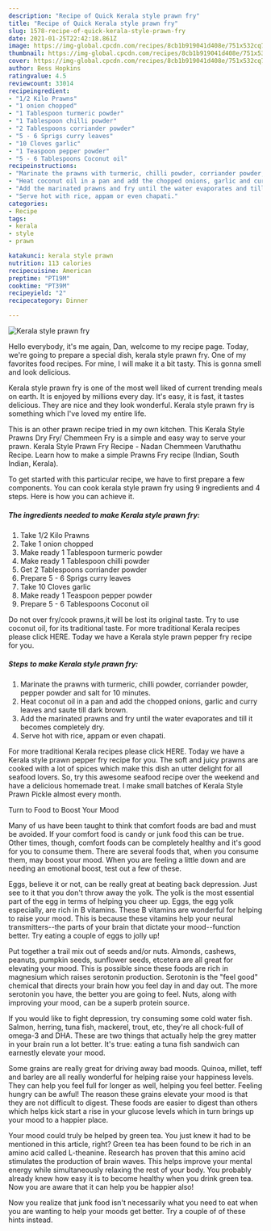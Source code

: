 ```yaml
---
description: "Recipe of Quick Kerala style prawn fry"
title: "Recipe of Quick Kerala style prawn fry"
slug: 1578-recipe-of-quick-kerala-style-prawn-fry
date: 2021-01-25T22:42:18.861Z
image: https://img-global.cpcdn.com/recipes/8cb1b919041d408e/751x532cq70/kerala-style-prawn-fry-recipe-main-photo.jpg
thumbnail: https://img-global.cpcdn.com/recipes/8cb1b919041d408e/751x532cq70/kerala-style-prawn-fry-recipe-main-photo.jpg
cover: https://img-global.cpcdn.com/recipes/8cb1b919041d408e/751x532cq70/kerala-style-prawn-fry-recipe-main-photo.jpg
author: Bess Hopkins
ratingvalue: 4.5
reviewcount: 33014
recipeingredient:
- "1/2 Kilo Prawns"
- "1 onion chopped"
- "1 Tablespoon turmeric powder"
- "1 Tablespoon chilli powder"
- "2 Tablespoons corriander powder"
- "5 - 6 Sprigs curry leaves"
- "10 Cloves garlic"
- "1 Teaspoon pepper powder"
- "5 - 6 Tablespoons Coconut oil"
recipeinstructions:
- "Marinate the prawns with turmeric, chilli powder, corriander powder, pepper powder and salt for 10 minutes."
- "Heat coconut oil in a pan and add the chopped onions, garlic and curry leaves and saute till dark brown."
- "Add the marinated prawns and fry until the water evaporates and till it becomes completely dry."
- "Serve hot with rice, appam or even chapati."
categories:
- Recipe
tags:
- kerala
- style
- prawn

katakunci: kerala style prawn 
nutrition: 113 calories
recipecuisine: American
preptime: "PT19M"
cooktime: "PT39M"
recipeyield: "2"
recipecategory: Dinner

---
```



![Kerala style prawn fry](https://img-global.cpcdn.com/recipes/8cb1b919041d408e/751x532cq70/kerala-style-prawn-fry-recipe-main-photo.jpg)

Hello everybody, it's me again, Dan, welcome to my recipe page. Today, we're going to prepare a special dish, kerala style prawn fry. One of my favorites food recipes. For mine, I will make it a bit tasty. This is gonna smell and look delicious.

Kerala style prawn fry is one of the most well liked of current trending meals on earth. It is enjoyed by millions every day. It's easy, it is fast, it tastes delicious. They are nice and they look wonderful. Kerala style prawn fry is something which I've loved my entire life.

This is an other prawn recipe tried in my own kitchen. This Kerala Style Prawns Dry Fry/ Chemmeen Fry is a simple and easy way to serve your prawn. Kerala Style Prawn Fry Recipe - Nadan Chemmeen Varuthathu Recipe. Learn how to make a simple Prawns Fry recipe (Indian, South Indian, Kerala).


To get started with this particular recipe, we have to first prepare a few components. You can cook kerala style prawn fry using 9 ingredients and 4 steps. Here is how you can achieve it.

<!--inarticleads1-->

##### The ingredients needed to make Kerala style prawn fry:

1. Take 1/2 Kilo Prawns
1. Take 1 onion chopped
1. Make ready 1 Tablespoon turmeric powder
1. Make ready 1 Tablespoon chilli powder
1. Get 2 Tablespoons corriander powder
1. Prepare 5 - 6 Sprigs curry leaves
1. Take 10 Cloves garlic
1. Make ready 1 Teaspoon pepper powder
1. Prepare 5 - 6 Tablespoons Coconut oil


Do not over fry/cook prawns,it will be lost its original taste. Try to use coconut oil, for its traditional taste. For more traditional Kerala recipes please click HERE. Today we have a Kerala style prawn pepper fry recipe for you. 

<!--inarticleads2-->

##### Steps to make Kerala style prawn fry:

1. Marinate the prawns with turmeric, chilli powder, corriander powder, pepper powder and salt for 10 minutes.
1. Heat coconut oil in a pan and add the chopped onions, garlic and curry leaves and saute till dark brown.
1. Add the marinated prawns and fry until the water evaporates and till it becomes completely dry.
1. Serve hot with rice, appam or even chapati.


For more traditional Kerala recipes please click HERE. Today we have a Kerala style prawn pepper fry recipe for you. The soft and juicy prawns are cooked with a lot of spices which make this dish an utter delight for all seafood lovers. So, try this awesome seafood recipe over the weekend and have a delicious homemade treat. I make small batches of Kerala Style Prawn Pickle almost every month. 

Turn to Food to Boost Your Mood


Many of us have been taught to think that comfort foods are bad and must be avoided. If your comfort food is candy or junk food this can be true. Other times, though, comfort foods can be completely healthy and it's good for you to consume them. There are several foods that, when you consume them, may boost your mood. When you are feeling a little down and are needing an emotional boost, test out a few of these.

Eggs, believe it or not, can be really great at beating back depression. Just see to it that you don't throw away the yolk. The yolk is the most essential part of the egg in terms of helping you cheer up. Eggs, the egg yolk especially, are rich in B vitamins. These B vitamins are wonderful for helping to raise your mood. This is because these vitamins help your neural transmitters--the parts of your brain that dictate your mood--function better. Try eating a couple of eggs to jolly up!

Put together a trail mix out of seeds and/or nuts. Almonds, cashews, peanuts, pumpkin seeds, sunflower seeds, etcetera are all great for elevating your mood. This is possible since these foods are rich in magnesium which raises serotonin production. Serotonin is the "feel good" chemical that directs your brain how you feel day in and day out. The more serotonin you have, the better you are going to feel. Nuts, along with improving your mood, can be a superb protein source.

If you would like to fight depression, try consuming some cold water fish. Salmon, herring, tuna fish, mackerel, trout, etc, they're all chock-full of omega-3 and DHA. These are two things that actually help the grey matter in your brain run a lot better. It's true: eating a tuna fish sandwich can earnestly elevate your mood. 

Some grains are really great for driving away bad moods. Quinoa, millet, teff and barley are all really wonderful for helping raise your happiness levels. They can help you feel full for longer as well, helping you feel better. Feeling hungry can be awful! The reason these grains elevate your mood is that they are not difficult to digest. These foods are easier to digest than others which helps kick start a rise in your glucose levels which in turn brings up your mood to a happier place.

Your mood could truly be helped by green tea. You just knew it had to be mentioned in this article, right? Green tea has been found to be rich in an amino acid called L-theanine. Research has proven that this amino acid stimulates the production of brain waves. This helps improve your mental energy while simultaneously relaxing the rest of your body. You probably already knew how easy it is to become healthy when you drink green tea. Now you are aware that it can help you be happier also!

Now you realize that junk food isn't necessarily what you need to eat when you are wanting to help your moods get better. Try  a  couple of  of  these  hints  instead.

